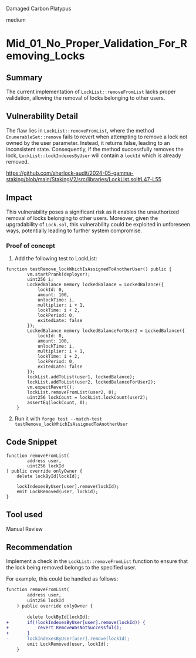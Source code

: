Damaged Carbon Platypus

medium

# Mid_01_No_Proper_Validation_For_Removing_Locks

## Summary
The current implementation of `LockList::removeFromList` lacks proper validation, allowing the removal of locks belonging to other users.

## Vulnerability Detail
The flaw lies in `LockList::removeFromList`, where the method `EnumerableSet::remove` fails to revert when attempting to remove a lock not owned by the user parameter. Instead, it returns false, leading to an inconsistent state. Consequently, if the method successfully removes the lock, `LockList::lockIndexesByUser` will contain a `lockId` which is already removed.

https://github.com/sherlock-audit/2024-05-gamma-staking/blob/main/StakingV2/src/libraries/LockList.sol#L47-L55

## Impact
This vulnerability poses a significant risk as it enables the unauthorized removal of locks belonging to other users. Moreover, given the upgradability of `Lock.sol`, this vulnerability could be exploited in unforeseen ways, potentially leading to further system compromise.

### Proof of concept
1. Add the following test to LockList:
```solidity
function testRemove_lockWhichIsAssignedToAnotherUser() public {
        vm.startPrank(deployer);
        uint256 i;
        LockedBalance memory lockedBalance = LockedBalance({
            lockId: 0,
            amount: 100,
            unlockTime: i,
            multiplier: i + 1,
            lockTime: i + 2,
            lockPeriod: 0,
            exitedLate: false
        });
        LockedBalance memory lockedBalanceForUser2 = LockedBalance({
            lockId: 0,
            amount: 100,
            unlockTime: i,
            multiplier: i + 1,
            lockTime: i + 2,
            lockPeriod: 0,
            exitedLate: false
        });
        lockList.addToList(user1, lockedBalance);
        lockList.addToList(user2, lockedBalanceForUser2);
        vm.expectRevert();
        lockList.removeFromList(user2, 0);
        uint256 lockCount = lockList.lockCount(user2);
        assertEq(lockCount, 0);
    }
```
2. Run it with ```forge test --match-test testRemove_lockWhichIsAssignedToAnotherUser```

## Code Snippet

```solidity
function removeFromList(
        address user,
        uint256 lockId
) public override onlyOwner {
	delete lockById[lockId];

	lockIndexesByUser[user].remove(lockId);
	emit LockRemoved(user, lockId);
}
```
## Tool used
Manual Review

## Recommendation
Implement a check in the `LockList::removeFromList` function to ensure that the lock being removed belongs to the specified user. 

For example, this could be handled as follows:
```diff
function removeFromList(
        address user,
        uint256 lockId
    ) public override onlyOwner {
          
        delete lockById[lockId];
+       if(!lockIndexesByUser[user].remove(lockId)) {
+           revert RemoveWasNotSuccessful();
+       }
-       lockIndexesByUser[user].remove(lockId);
        emit LockRemoved(user, lockId);
    }
```